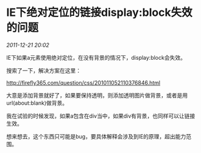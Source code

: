 # IE下绝对定位的链接display:block失效的问题
_2011-12-21 20:02_

IE下如果a元素使用绝对定位，在没有背景的情况下，display:block会失效。

搜索了一下，解决方案在这里：

<http://firefly365.com/question/css/201011052110376846.html>

大意是添加背景就好了，如果要保持透明，则添加透明图片做背景，或者是用url(about:blank)做背景。

我在试验的时候发现，如果a包含在div当中，如果div有背景，也同样可以让链接生效。

想来想去，这个东西只可能是bug，要具体解释会涉及到IE的原理，超出能力范围。